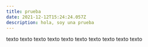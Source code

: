 ```yaml
---
title: prueba
date: 2021-12-12T15:24:24.057Z
description: hola, soy una prueba
---
```

texto texto texto texto texto texto texto texto texto texto